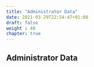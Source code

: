 ```yaml
---
title: "Administrator Data"
date: 2021-03-29T22:54:47+01:00
draft: false
weight : 40
chapter: true
---
```

## Administrator Data